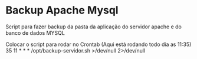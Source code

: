 # Backup Apache Mysql
Script para fazer backup da pasta da aplicação do servidor apache e do banco de dados MYSQL

Colocar o script para rodar no Crontab (Aqui está rodando todo dia as 11:35)
35 11 * * * /opt/backup-servidor.sh >/dev/null 2>/dev/null
